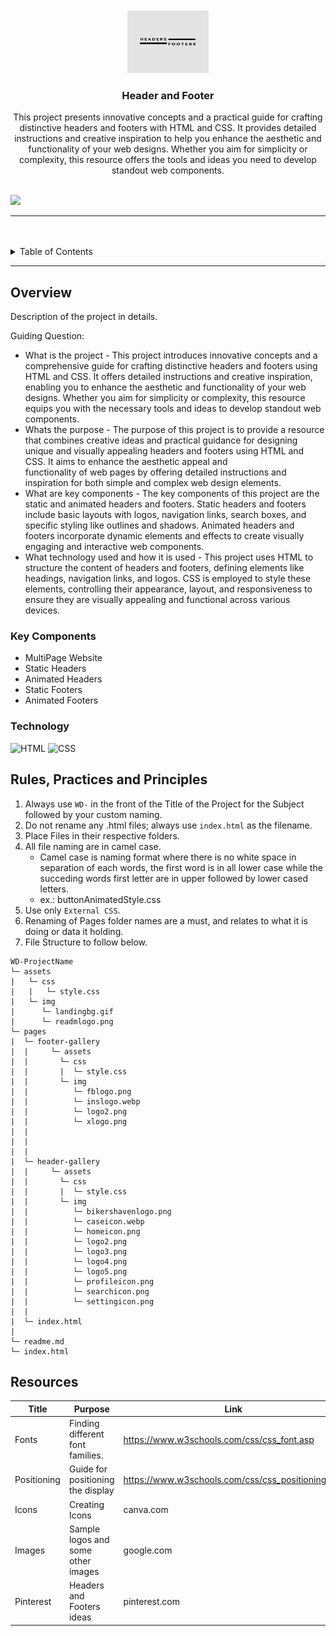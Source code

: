 <a name="readme-top">

<br/>

<br />
<div align="center">
  <a href="https://github.com/neilll24/">
  <!-- TODO: If you want to add logo or banner you can add it here -->
    <img src="./assets/img/readmlogo.png" alt="Nyebe" width="130" height="100">
  </a>
<!-- TODO: Change Title to the name of the title of your Project -->
  <h3 align="center">Header and Footer</h3>
</div>
<!-- TODO: Make a short description -->
<div align="center">
  This project presents innovative concepts and a practical guide for crafting distinctive headers and footers with HTML and CSS. It provides detailed instructions and creative inspiration to help you enhance the aesthetic and functionality of your web designs. Whether you aim for simplicity or complexity, this resource offers the tools and ideas you need to develop standout web components.
</div>

<br />

<!-- TODO: Change the zyx-0314 into your github username  -->
<!-- TODO: Change the WD-Template-Project into the same name of your folder -->
![](https://visit-counter.vercel.app/counter.png?page=neilll24/WD---Seatwork-3)

---

<br />
<br />

<!-- TODO: If you want to add more layers for your readme -->
<details>
  <summary>Table of Contents</summary>
  <ol>
    <li>
      <a href="#overview">Overview</a>
      <ol>
        <li>
          <a href="#key-components">Key Components</a>
        </li>
        <li>
          <a href="#technology">Technology</a>
        </li>
      </ol>
    </li>
    <li>
      <a href="#rule,-practices-and-principles">Rules, Practices and Principles</a>
    </li>
    <li>
      <a href="#resources">Resources</a>
    </li>
  </ol>
</details>

---

## Overview

<!-- TODO: To be changed -->
<!-- The following are just sample -->
Description of the project in details.

Guiding Question:
- What is the project -
  This project introduces innovative concepts and a comprehensive guide for crafting distinctive headers and footers using HTML and CSS. It offers detailed instructions and creative inspiration, enabling you to enhance the aesthetic and 
  functionality of your web designs. Whether you aim for simplicity or complexity, this resource equips you with the necessary tools and ideas to develop standout web components. 
- Whats the purpose -
  The purpose of this project is to provide a resource that combines creative ideas and practical guidance for designing unique and visually appealing headers and footers using HTML and CSS. It aims to enhance the aesthetic appeal and   
  functionality of web pages by offering detailed instructions and inspiration for both simple and complex web design elements.
- What are key components -
  The key components of this project are the static and animated headers and footers. Static headers and footers include basic layouts with logos, navigation links, search boxes, and specific styling like outlines and shadows. Animated 
  headers and footers incorporate dynamic elements and effects to create visually engaging and interactive web components.
- What technology used and how it is used -
  This project uses HTML to structure the content of headers and footers, defining elements like headings, navigation links, and logos. CSS is employed to style these elements, controlling their appearance, layout, and responsiveness to 
  ensure they are visually appealing and functional across various devices.
### Key Components
<!-- TODO: List of Key Components -->
<!-- The following are just sample -->
- MultiPage Website
- Static Headers
- Animated Headers
- Static Footers
- Animated Footers

### Technology
<!-- TODO: List of Technology Used -->
![HTML](https://img.shields.io/badge/HTML-E34F26?style=for-the-badge&logo=html5&logoColor=white)
![CSS](https://img.shields.io/badge/CSS-1572B6?style=for-the-badge&logo=css3&logoColor=white)


## Rules, Practices and Principles
1. Always use `WD-` in the front of the Title of the Project for the Subject followed by your custom naming.
2. Do not rename any .html files; always use `index.html` as the filename.
3. Place Files in their respective folders.
4. All file naming are in camel case.
   - Camel case is naming format where there is no white space in separation of each words, the first word is in all lower case while the succeding words first letter are in upper followed by lower cased letters.
   - ex.: buttonAnimatedStyle.css
5. Use only `External CSS`.
6. Renaming of Pages folder names are a must, and relates to what it is doing or data it holding.
7. File Structure to follow below.

```
WD-ProjectName
└─ assets
|   └─ css
|   |   └─ style.css
|   └─ img
|      └─ landingbg.gif
|      └─ readmlogo.png
└─ pages
|  └─ footer-gallery
|  |     └─ assets
|  |       └─ css
|  |       |  └─ style.css
|  |       └─ img
|  |          └─ fblogo.png
|  |          └─ inslogo.webp
|  |          └─ logo2.png
|  |          └─ xlogo.png
|  |     
|  |     
|  |
|  └─ header-gallery
|  |     └─ assets
|  |       └─ css
|  |       |  └─ style.css
|  |       └─ img
|  |          └─ bikershavenlogo.png
|  |          └─ caseicon.webp
|  |          └─ homeicon.png
|  |          └─ logo2.png
|  |          └─ logo3.png
|  |          └─ logo4.png
|  |          └─ logo5.png
|  |          └─ profileicon.png
|  |          └─ searchicon.png
|  |          └─ settingicon.png
|  | 
|  └─ index.html  
|  
└─ readme.md
└─ index.html
```

## Resources

<!-- TODO: Add References -->
| Title | Purpose | Link |
|-|-|-|
| Fonts | Finding different font families. | https://www.w3schools.com/css/css_font.asp |
| Positioning | Guide for positioning the display | https://www.w3schools.com/css/css_positioning.asp |
| Icons | Creating Icons | canva.com |
| Images | Sample logos and some other images | google.com |
| Pinterest | Headers and Footers ideas | pinterest.com |
